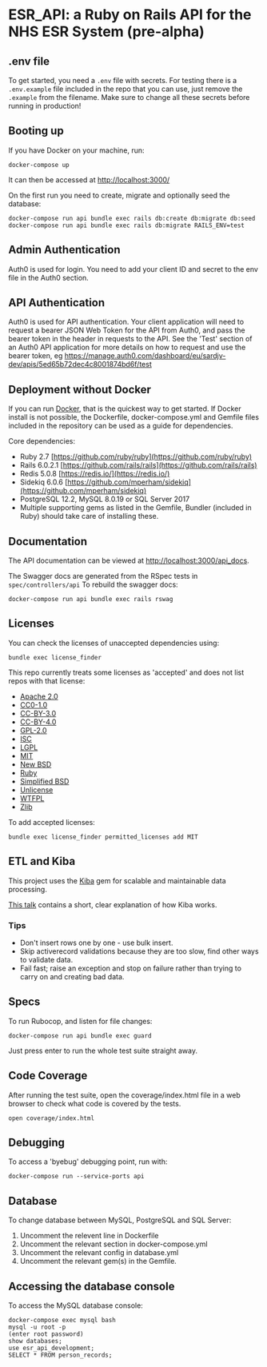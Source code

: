 # ESR_API: a Ruby on Rails API for the NHS ESR System (pre-alpha)

## .env file

To get started, you need a `.env` file with secrets. For testing there is a `.env.example` file included in the repo that you can use, just remove the `.example` from the filename. Make sure to change all these secrets before running in production!

## Booting up

If you have Docker on your machine, run:

```
docker-compose up
```

It can then be accessed at [http://localhost:3000/](http://localhost:3000/)

On the first run you need to create, migrate and optionally seed the database:

```
docker-compose run api bundle exec rails db:create db:migrate db:seed
docker-compose run api bundle exec rails db:migrate RAILS_ENV=test
```

## Admin Authentication

Auth0 is used for login. You need to add your client ID and secret to the env file in the Auth0 section.

## API Authentication

Auth0 is used for API authentication. Your client application will need to request a bearer JSON Web Token for the API from Auth0, and pass the bearer token in the header in requests to the API. See the 'Test' section of an Auth0 API application for more details on how to request and use the bearer token, eg https://manage.auth0.com/dashboard/eu/sardjv-dev/apis/5ed65b72dec4c8001874bd6f/test

## Deployment without Docker

If you can run [Docker](https://en.wikipedia.org/wiki/Docker_(software)), that is the quickest way to get started. If Docker install is not possible, the Dockerfile, docker-compose.yml and Gemfile files included in the repository can be used as a guide for dependencies.

Core dependencies:

- Ruby 2.7 [https://github.com/ruby/ruby](https://github.com/ruby/ruby)
- Rails 6.0.2.1 [https://github.com/rails/rails](https://github.com/rails/rails)
- Redis 5.0.8 [https://redis.io/](https://redis.io/)
- Sidekiq 6.0.6 [https://github.com/mperham/sidekiq](https://github.com/mperham/sidekiq)
- PostgreSQL 12.2, MySQL 8.0.19 or SQL Server 2017
- Multiple supporting gems as listed in the Gemfile, Bundler (included in Ruby) should take care of installing these.

## Documentation

The API documentation can be viewed at [http://localhost:3000/api_docs](http://localhost:3000/api_docs).

The Swagger docs are generated from the RSpec tests in `spec/controllers/api` To rebuild the swagger docs:

```
docker-compose run api bundle exec rails rswag
```

## Licenses

You can check the licenses of unaccepted dependencies using:

```
bundle exec license_finder
```

This repo currently treats some licenses as 'accepted' and does not list repos with that license:

- [Apache 2.0](https://tldrlegal.com/license/apache-license-2.0-(apache-2.0))
- [CC0-1.0](https://tldrlegal.com/license/creative-commons-cc0-1.0-universal)
- [CC-BY-3.0](https://tldrlegal.com/license/creative-commons-attribution-(cc))
- [CC-BY-4.0](https://tldrlegal.com/license/creative-commons-attribution-noderivatives-4.0-international-(cc-by-nd-4.0))
- [GPL-2.0](https://tldrlegal.com/license/gnu-general-public-license-v2)
- [ISC](https://tldrlegal.com/license/-isc-license)
- [LGPL](https://tldrlegal.com/license/gnu-lesser-general-public-license-v3-(lgpl-3))
- [MIT](https://tldrlegal.com/license/mit-license)
- [New BSD](https://tldrlegal.com/license/bsd-3-clause-license-(revised))
- [Ruby](https://tldrlegal.com/license/ruby-license-(ruby))
- [Simplified BSD](https://tldrlegal.com/license/bsd-2-clause-license-(freebsd))
- [Unlicense](https://tldrlegal.com/license/unlicense)
- [WTFPL](https://tldrlegal.com/license/do-what-the-f*ck-you-want-to-public-license-(wtfpl))
- [Zlib](https://tldrlegal.com/license/zlib-libpng-license-(zlib))

To add accepted licenses:

```
bundle exec license_finder permitted_licenses add MIT
```

## ETL and Kiba

This project uses the [Kiba](https://github.com/thbar/kiba) gem for scalable and maintainable data processing.

[This talk](https://www.youtube.com/watch?v=fxVtbog7pIQ) contains a short, clear explanation of how Kiba works.

### Tips
- Don't insert rows one by one - use bulk insert.
- Skip activerecord validations because they are too slow, find other ways to validate data.
- Fail fast; raise an exception and stop on failure rather than trying to carry on and creating bad data.

## Specs

To run Rubocop, and listen for file changes:

```
docker-compose run api bundle exec guard
```

Just press enter to run the whole test suite straight away.

## Code Coverage

After running the test suite, open the coverage/index.html file in a web browser to check what code is covered by the tests.

```
open coverage/index.html
```

## Debugging

To access a 'byebug' debugging point, run with:

```
docker-compose run --service-ports api
```

## Database

To change database between MySQL, PostgreSQL and SQL Server:

1) Uncomment the relevent line in Dockerfile
2) Uncomment the relevant section in docker-compose.yml
3) Uncomment the relevant config in database.yml
4) Uncomment the relevant gem(s) in the Gemfile.

## Accessing the database console

To access the MySQL database console:

```
docker-compose exec mysql bash
mysql -u root -p
(enter root password)
show databases;
use esr_api_development;
SELECT * FROM person_records;
```
